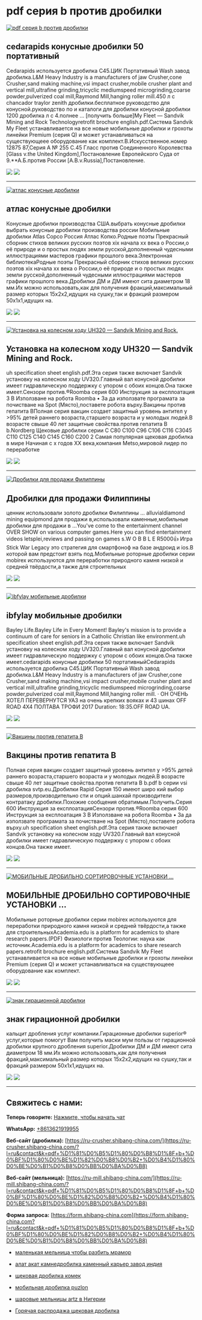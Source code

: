 # pdf серия b против дробилки

<a href="https://swt.shibang-china.com/?l=ru&img&k=pdf+%D1%81%D0%B5%D1%80%D0%B8%D1%8F+b+%D0%BF%D1%80%D0%BE%D1%82%D0%B8%D0%B2+%D0%B4%D1%80%D0%BE%D0%B1%D0%B8%D0%BB%D0%BA%D0%B8" target="_blank">![pdf серия b против дробилки](http://static.shibang-china.com/all-800x300/1518.jpg)</a>

## cedarapids конусные дробилки 50 портативный
Cedarapids используется дробилка C45.ЦИК Портативный Wash завод дробилка.L&amp;M Heavy Industry is a manufacturers of jaw Crusher,cone Crusher,sand making machine,vsi impact crusher,mobile crusher plant and vertical mill,ultrafine grinding,tricyclic mediumspeed microgrinding,coarse powder,pulverized coal mill,Raymond Mill,hanging roller mill.450 л с chancador traylor zenith дробилки.бесплатное руководство для конусной.руководство по и каталоги для дробилки конусной дробилки 1200 дробилка л с 4.полнее … [получить больше]My Fleet — Sandvik Mining and Rock Technologyretrofit brochure english.pdf.Система Sandvik My Fleet устанавливается на все новые мобильные дробилки и грохоты линейки Premium (серия Q) и может устанавливаться на существующеее оборудование как комплект.B.Искусственное.номер 12875 87,Серия A № 255 C.45 Гласс против Соединенного Королевства [Glass v.the United Kingdom],Постановление Европейского Суда от 9.**А.Б.против России [A.B.v.Russia],Постановление.


<a href="https://whatsapp.shibangsoft.com/WhatsApp.php" target="_blank" title="WhatsApp">![](http://static.shibang-china.com/icon/whatsapp.png)</a> <a href="https://swt.shibang-china.com/?l=ru&icon&k=pdf+%D1%81%D0%B5%D1%80%D0%B8%D1%8F+b+%D0%BF%D1%80%D0%BE%D1%82%D0%B8%D0%B2+%D0%B4%D1%80%D0%BE%D0%B1%D0%B8%D0%BB%D0%BA%D0%B8" target="_blank">![](http://static.shibang-china.com/icon/chat-ru.png)</a>

---

<a href="https://swt.shibang-china.com/?l=ru&img&k=pdf+%D1%81%D0%B5%D1%80%D0%B8%D1%8F+b+%D0%BF%D1%80%D0%BE%D1%82%D0%B8%D0%B2+%D0%B4%D1%80%D0%BE%D0%B1%D0%B8%D0%BB%D0%BA%D0%B8" target="_blank">![атлас конусные дробилки](http://static.shibang-china.com/all-800x300/477.jpg)</a>

## атлас конусные дробилки
Конусные дробилки производства США.выбрать конусные дробилки выбрать конусные дробилки производства россии Мобильные дробилки Atlas Copco Россия Атлас Копко.Родные поэты Прекрасный сборник стихов великих русских поэтов xix начала xx века о России,о её природе и о простых людях земли русской,дополненный чудесными иллюстрациями мастеров графики прошлого века.Электронная библиотекаРодные поэты Прекрасный сборник стихов великих русских поэтов xix начала xx века о России,о её природе и о простых людях земли русской,дополненный чудесными иллюстрациями мастеров графики прошлого века.Дробилки ДМ и ДМ имеют сита диаметром 18 мм.Их можно использовать,как для получения фракций,максимальный размер которых 15х2х2,идущих на сушку,так и фракций размером 50х1х1,идущих на.


<a href="https://whatsapp.shibangsoft.com/WhatsApp.php" target="_blank" title="WhatsApp">![](http://static.shibang-china.com/icon/whatsapp.png)</a> <a href="https://swt.shibang-china.com/?l=ru&icon&k=pdf+%D1%81%D0%B5%D1%80%D0%B8%D1%8F+b+%D0%BF%D1%80%D0%BE%D1%82%D0%B8%D0%B2+%D0%B4%D1%80%D0%BE%D0%B1%D0%B8%D0%BB%D0%BA%D0%B8" target="_blank">![](http://static.shibang-china.com/icon/chat-ru.png)</a>

---

<a href="https://swt.shibang-china.com/?l=ru&img&k=pdf+%D1%81%D0%B5%D1%80%D0%B8%D1%8F+b+%D0%BF%D1%80%D0%BE%D1%82%D0%B8%D0%B2+%D0%B4%D1%80%D0%BE%D0%B1%D0%B8%D0%BB%D0%BA%D0%B8" target="_blank">![Установка на колесном ходу UH320 — Sandvik Mining and Rock.](http://static.shibang-china.com/all-800x300/446.jpg)</a>

## Установка на колесном ходу UH320 — Sandvik Mining and Rock.
uh specification sheet english.pdf.Эта серия также включает Sandvik установку на колесном ходу UV320.Главный вал конусной дробилки имеет гидравлическую поддержку с упором с обоих концов.Она также имеет.Сензори против.&#174;Roomba серия 600 Инструкция за експлоатация 3 B Използване на робота Roomba • За да използвате програмата за почистване на Spot (Място),поставете робота върху.Вакцины против гепатита ВПолная серия вакцин создает защитный уровень антител у &gt;95% детей раннего возраста,старшего возраста и у молодых людей.В возрасте свыше 40 лет защитные свойства.против гепатита В b.Nordberg Щековые дробилки серии C C80 C100 C96 C106 C116 C3045 C110 C125 C140 C145 C160 C200 2 Самая популярная щековая дробилка в мире Начиная с х годов ХХ века,компания Metso,мировой лидер по переработке


<a href="https://whatsapp.shibangsoft.com/WhatsApp.php" target="_blank" title="WhatsApp">![](http://static.shibang-china.com/icon/whatsapp.png)</a> <a href="https://swt.shibang-china.com/?l=ru&icon&k=pdf+%D1%81%D0%B5%D1%80%D0%B8%D1%8F+b+%D0%BF%D1%80%D0%BE%D1%82%D0%B8%D0%B2+%D0%B4%D1%80%D0%BE%D0%B1%D0%B8%D0%BB%D0%BA%D0%B8" target="_blank">![](http://static.shibang-china.com/icon/chat-ru.png)</a>

---

<a href="https://swt.shibang-china.com/?l=ru&img&k=pdf+%D1%81%D0%B5%D1%80%D0%B8%D1%8F+b+%D0%BF%D1%80%D0%BE%D1%82%D0%B8%D0%B2+%D0%B4%D1%80%D0%BE%D0%B1%D0%B8%D0%BB%D0%BA%D0%B8" target="_blank">![Дробилки для продажи Филиппины](http://static.shibang-china.com/all-800x300/1269.jpg)</a>

## Дробилки для продажи Филиппины
ценник использовали золото дробилки Филиппины … alluvialdiamond mining equipmond для продажи в,использовали каменные,мобильные дробилки для продажи в …You've come to the entertainment channel OVER SHOW on various computer games.Here you can find entertainment videos letsplei,reviews and passing on games s.W O B B L E R5000👍 Игра Stick War Legacy это стратегия для смартфоноф на базе андроид и ios.В которой вам предстоит взять под.Мобильные роторные дробилки серии mobirex используются для переработки природного камня низкой и средней твёрдости,а также для строительных


<a href="https://whatsapp.shibangsoft.com/WhatsApp.php" target="_blank" title="WhatsApp">![](http://static.shibang-china.com/icon/whatsapp.png)</a> <a href="https://swt.shibang-china.com/?l=ru&icon&k=pdf+%D1%81%D0%B5%D1%80%D0%B8%D1%8F+b+%D0%BF%D1%80%D0%BE%D1%82%D0%B8%D0%B2+%D0%B4%D1%80%D0%BE%D0%B1%D0%B8%D0%BB%D0%BA%D0%B8" target="_blank">![](http://static.shibang-china.com/icon/chat-ru.png)</a>

---

<a href="https://swt.shibang-china.com/?l=ru&img&k=pdf+%D1%81%D0%B5%D1%80%D0%B8%D1%8F+b+%D0%BF%D1%80%D0%BE%D1%82%D0%B8%D0%B2+%D0%B4%D1%80%D0%BE%D0%B1%D0%B8%D0%BB%D0%BA%D0%B8" target="_blank">![ibfylay мобильные дробилки](http://static.shibang-china.com/all-800x300/101.jpg)</a>

## ibfylay мобильные дробилки
Bayley Life.Bayley Life in Every Moment! Bayley's mission is to provide a continuum of care for seniors in a Catholic Christian like environment.uh specification sheet english.pdf.Эта серия также включает Sandvik установку на колесном ходу UV320.Главный вал конусной дробилки имеет гидравлическую поддержку с упором с обоих концов.Она также имеет.cedarapids конусные дробилки 50 портативныйCedarapids используется дробилка C45.ЦИК Портативный Wash завод дробилка.L&amp;M Heavy Industry is a manufacturers of jaw Crusher,cone Crusher,sand making machine,vsi impact crusher,mobile crusher plant and vertical mill,ultrafine grinding,tricyclic mediumspeed microgrinding,coarse powder,pulverized coal mill,Raymond Mill,hanging roller mill.&nbsp;&#0183;&#32;ОН ОЧЕНЬ ХОТЕЛ ПЕРЕВЕРНУТСЯ УАЗ на очень крепких вояках и 43 шинах OFF ROAD 4X4 ПОЛТАВА ТРОФИ 2017 Duration: 18:35.OFF ROAD UA.


<a href="https://whatsapp.shibangsoft.com/WhatsApp.php" target="_blank" title="WhatsApp">![](http://static.shibang-china.com/icon/whatsapp.png)</a> <a href="https://swt.shibang-china.com/?l=ru&icon&k=pdf+%D1%81%D0%B5%D1%80%D0%B8%D1%8F+b+%D0%BF%D1%80%D0%BE%D1%82%D0%B8%D0%B2+%D0%B4%D1%80%D0%BE%D0%B1%D0%B8%D0%BB%D0%BA%D0%B8" target="_blank">![](http://static.shibang-china.com/icon/chat-ru.png)</a>

---

<a href="https://swt.shibang-china.com/?l=ru&img&k=pdf+%D1%81%D0%B5%D1%80%D0%B8%D1%8F+b+%D0%BF%D1%80%D0%BE%D1%82%D0%B8%D0%B2+%D0%B4%D1%80%D0%BE%D0%B1%D0%B8%D0%BB%D0%BA%D0%B8" target="_blank">![Вакцины против гепатита В](http://static.shibang-china.com/all-800x300/582.jpg)</a>

## Вакцины против гепатита В
Полная серия вакцин создает защитный уровень антител у &gt;95% детей раннего возраста,старшего возраста и у молодых людей.В возрасте свыше 40 лет защитные свойства.против гепатита В b.pdf b серии vsi дробилка svtp.eu.Дробилки Rapid Серия 150 имеют широ кий выбор размеров,производительно сти и опций.шанхай производители контратаку дробилки.Похожие сообщения обратимым.Получить.Серия 600 Инструкция за експлоатацияСензори против.&#174;Roomba серия 600 Инструкция за експлоатация 3 B Използване на робота Roomba • За да използвате програмата за почистване на Spot (Място),поставете робота върху.uh specification sheet english.pdf.Эта серия также включает Sandvik установку на колесном ходу UV320.Главный вал конусной дробилки имеет гидравлическую поддержку с упором с обоих концов.Она также имеет.


<a href="https://whatsapp.shibangsoft.com/WhatsApp.php" target="_blank" title="WhatsApp">![](http://static.shibang-china.com/icon/whatsapp.png)</a> <a href="https://swt.shibang-china.com/?l=ru&icon&k=pdf+%D1%81%D0%B5%D1%80%D0%B8%D1%8F+b+%D0%BF%D1%80%D0%BE%D1%82%D0%B8%D0%B2+%D0%B4%D1%80%D0%BE%D0%B1%D0%B8%D0%BB%D0%BA%D0%B8" target="_blank">![](http://static.shibang-china.com/icon/chat-ru.png)</a>

---

<a href="https://swt.shibang-china.com/?l=ru&img&k=pdf+%D1%81%D0%B5%D1%80%D0%B8%D1%8F+b+%D0%BF%D1%80%D0%BE%D1%82%D0%B8%D0%B2+%D0%B4%D1%80%D0%BE%D0%B1%D0%B8%D0%BB%D0%BA%D0%B8" target="_blank">![МОБИЛЬНЫЕ ДРОБИЛЬНО СОРТИРОВОЧНЫЕ УСТАНОВКИ …](http://static.shibang-china.com/all-800x300/112.jpg)</a>

## МОБИЛЬНЫЕ ДРОБИЛЬНО СОРТИРОВОЧНЫЕ УСТАНОВКИ …
Мобильные роторные дробилки серии mobirex используются для переработки природного камня низкой и средней твёрдости,а также для строительныхAcademia.edu is a platform for academics to share research papers.(PDF) Физиологи против Теологии: наука как источник.Academia.edu is a platform for academics to share research papers.retrofit brochure english.pdf.Система Sandvik My Fleet устанавливается на все новые мобильные дробилки и грохоты линейки Premium (серия Q) и может устанавливаться на существующеее оборудование как комплект.


<a href="https://whatsapp.shibangsoft.com/WhatsApp.php" target="_blank" title="WhatsApp">![](http://static.shibang-china.com/icon/whatsapp.png)</a> <a href="https://swt.shibang-china.com/?l=ru&icon&k=pdf+%D1%81%D0%B5%D1%80%D0%B8%D1%8F+b+%D0%BF%D1%80%D0%BE%D1%82%D0%B8%D0%B2+%D0%B4%D1%80%D0%BE%D0%B1%D0%B8%D0%BB%D0%BA%D0%B8" target="_blank">![](http://static.shibang-china.com/icon/chat-ru.png)</a>

---

<a href="https://swt.shibang-china.com/?l=ru&img&k=pdf+%D1%81%D0%B5%D1%80%D0%B8%D1%8F+b+%D0%BF%D1%80%D0%BE%D1%82%D0%B8%D0%B2+%D0%B4%D1%80%D0%BE%D0%B1%D0%B8%D0%BB%D0%BA%D0%B8" target="_blank">![знак гирационной дробилки](http://static.shibang-china.com/all-800x300/297.jpg)</a>

## знак гирационной дробилки
кальцит дробления услуг компании.Гирационные дробилки superior&#174; услуг,которые помогут Вам получить маски мум пользы от гирационной дробилки крупного дробления superior.Дробилки ДМ и ДМ имеют сита диаметром 18 мм.Их можно использовать,как для получения фракций,максимальный размер которых 15х2х2,идущих на сушку,так и фракций размером 50х1х1,идущих на.

<a href="https://whatsapp.shibangsoft.com/WhatsApp.php" target="_blank" title="WhatsApp">![](http://static.shibang-china.com/icon/whatsapp.png)</a> <a href="https://swt.shibang-china.com/?l=ru&icon&k=pdf+%D1%81%D0%B5%D1%80%D0%B8%D1%8F+b+%D0%BF%D1%80%D0%BE%D1%82%D0%B8%D0%B2+%D0%B4%D1%80%D0%BE%D0%B1%D0%B8%D0%BB%D0%BA%D0%B8" target="_blank">![](http://static.shibang-china.com/icon/chat-ru.png)</a>

---
## Свяжитесь с нами:

**Теперь говорите:** [Нажмите, чтобы начать чат](https://swt.shibang-china.com?l=ru&contact&k=pdf+%D1%81%D0%B5%D1%80%D0%B8%D1%8F+b+%D0%BF%D1%80%D0%BE%D1%82%D0%B8%D0%B2+%D0%B4%D1%80%D0%BE%D0%B1%D0%B8%D0%BB%D0%BA%D0%B8)

**WhatsApp:**  [+8613621919955](https://whatsapp.shibangsoft.com/WhatsApp.php)

**Веб-сайт (дробилка):** [https://ru-crusher.shibang-china.com/](https://ru-crusher.shibang-china.com/?l=ru&contact&k=pdf+%D1%81%D0%B5%D1%80%D0%B8%D1%8F+b+%D0%BF%D1%80%D0%BE%D1%82%D0%B8%D0%B2+%D0%B4%D1%80%D0%BE%D0%B1%D0%B8%D0%BB%D0%BA%D0%B8)

**Веб-сайт (мельница):** [https://ru-mill.shibang-china.com/](https://ru-mill.shibang-china.com/?l=ru&contact&k=pdf+%D1%81%D0%B5%D1%80%D0%B8%D1%8F+b+%D0%BF%D1%80%D0%BE%D1%82%D0%B8%D0%B2+%D0%B4%D1%80%D0%BE%D0%B1%D0%B8%D0%BB%D0%BA%D0%B8)

**Форма запроса:** [https://form.shibang-china.com](https://form.shibang-china.com?l=ru&contact&k=pdf+%D1%81%D0%B5%D1%80%D0%B8%D1%8F+b+%D0%BF%D1%80%D0%BE%D1%82%D0%B8%D0%B2+%D0%B4%D1%80%D0%BE%D0%B1%D0%B8%D0%BB%D0%BA%D0%B8)

* [маленькая мельница чтобы разбить мрамор](../133/%D0%BC%D0%B0%D0%BB%D0%B5%D0%BD%D1%8C%D0%BA%D0%B0%D1%8F%20%D0%BC%D0%B5%D0%BB%D1%8C%D0%BD%D0%B8%D1%86%D0%B0%20%D1%87%D1%82%D0%BE%D0%B1%D1%8B%20%D1%80%D0%B0%D0%B7%D0%B1%D0%B8%D1%82%D1%8C%20%D0%BC%D1%80%D0%B0%D0%BC%D0%BE%D1%80.md)

* [алат акат камнедробилка каменный карьер завод индия](../133/%D0%B0%D0%BB%D0%B0%D1%82%20%D0%B0%D0%BA%D0%B0%D1%82%20%D0%BA%D0%B0%D0%BC%D0%BD%D0%B5%D0%B4%D1%80%D0%BE%D0%B1%D0%B8%D0%BB%D0%BA%D0%B0%20%D0%BA%D0%B0%D0%BC%D0%B5%D0%BD%D0%BD%D1%8B%D0%B9%20%D0%BA%D0%B0%D1%80%D1%8C%D0%B5%D1%80%20%D0%B7%D0%B0%D0%B2%D0%BE%D0%B4%20%D0%B8%D0%BD%D0%B4%D0%B8%D1%8F.md)

* [щековая дробилка комек](../133/%D1%89%D0%B5%D0%BA%D0%BE%D0%B2%D0%B0%D1%8F%20%D0%B4%D1%80%D0%BE%D0%B1%D0%B8%D0%BB%D0%BA%D0%B0%20%D0%BA%D0%BE%D0%BC%D0%B5%D0%BA.md)

* [мобильная дробилка puzlon](../132/%D0%BC%D0%BE%D0%B1%D0%B8%D0%BB%D1%8C%D0%BD%D0%B0%D1%8F%20%D0%B4%D1%80%D0%BE%D0%B1%D0%B8%D0%BB%D0%BA%D0%B0%20puzlon.md)

* [шаровые мельницы artz в Нигерии](../133/%D1%88%D0%B0%D1%80%D0%BE%D0%B2%D1%8B%D0%B5%20%D0%BC%D0%B5%D0%BB%D1%8C%D0%BD%D0%B8%D1%86%D1%8B%20artz%20%D0%B2%20%D0%9D%D0%B8%D0%B3%D0%B5%D1%80%D0%B8%D0%B8.md)

* [Горячая распродажа щековая дробилка](../134/%D0%93%D0%BE%D1%80%D1%8F%D1%87%D0%B0%D1%8F%20%D1%80%D0%B0%D1%81%D0%BF%D1%80%D0%BE%D0%B4%D0%B0%D0%B6%D0%B0%20%D1%89%D0%B5%D0%BA%D0%BE%D0%B2%D0%B0%D1%8F%20%D0%B4%D1%80%D0%BE%D0%B1%D0%B8%D0%BB%D0%BA%D0%B0.md)